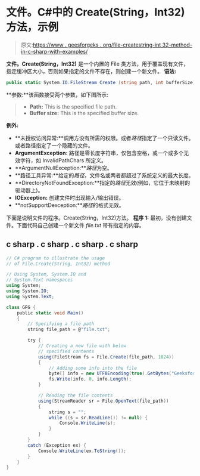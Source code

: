 # 文件。C#中的 Create(String，Int32)方法，示例

> 原文:[https://www . geesforgeks . org/file-createstring-int 32-method-in-c-sharp-with-examples/](https://www.geeksforgeeks.org/file-createstring-int32-method-in-c-sharp-with-examples/)

**文件。Create(String，Int32)** 是一个内置的 File 类方法，用于覆盖现有文件，指定缓冲区大小，否则如果指定的文件不存在，则创建一个新文件。
**语法:**

```cs
public static System.IO.FileStream Create (string path, int bufferSize);
```

**参数:**该函数接受两个参数，如下图所示:

> *   **Path:** This is the specified file path.
> *   **Buffer size:** This is the specified buffer size.

**例外:**

*   **未授权访问异常:**调用方没有所需的权限。或者*路径*指定了一个只读文件。或者路径指定了一个隐藏的文件。
*   **ArgumentException:** 路径是零长度字符串，仅包含空格，或一个或多个无效字符，如 InvalidPathChars 所定义。
*   **ArgumentNullException:***路径*为空。
*   **路径工具异常:**给定的*路径*，文件名或两者都超过了系统定义的最大长度。
*   **DirectoryNotFoundException:**指定的*路径*无效(例如，它位于未映射的驱动器上)。
*   **IOException:** 创建文件时出现输入/输出错误。
*   **notSupportDexception:***路径*的格式无效。

下面是说明文件的程序。Create(String，Int32)方法。
**程序 1:** 最初，没有创建文件。下面代码自己创建一个新文件 *file.txt* 带有指定的内容。

## c sharp . c sharp . c sharp . c sharp

```cs
// C# program to illustrate the usage
// of File.Create(String, Int32) method

// Using System, System.IO and
// System.Text namespaces
using System;
using System.IO;
using System.Text;

class GFG {
    public static void Main()
    {
        // Specifying a file path
        string file_path = @"file.txt";

        try {
            // Creating a new file with below
            // specified contents
            using(FileStream fs = File.Create(file_path, 1024))
            {
                // Adding some info into the file
                byte[] info = new UTF8Encoding(true).GetBytes("GeeksforGeeks");
                fs.Write(info, 0, info.Length);
            }

            // Reading the file contents
            using(StreamReader sr = File.OpenText(file_path))
            {
                string s = "";
                while ((s = sr.ReadLine()) != null) {
                    Console.WriteLine(s);
                }
            }
        }
        catch (Exception ex) {
            Console.WriteLine(ex.ToString());
        }
    }
}
```